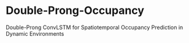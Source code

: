 # Double-Prong-Occupancy
Double-Prong ConvLSTM for Spatiotemporal Occupancy Prediction in Dynamic Environments
